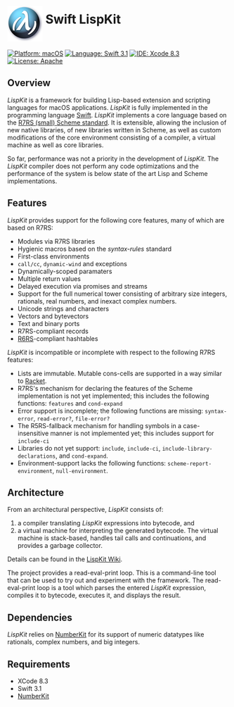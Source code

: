 <img src="Assets/lispkit_logo_small.png" alt="LispKit" width="80" height="80" align="middle" />&nbsp;Swift LispKit
======================================================

<p>
<a href="https://developer.apple.com/osx/"><img src="https://img.shields.io/badge/Platform-macOS-blue.svg?style=flat" alt="Platform: macOS" /></a>
<a href="https://developer.apple.com/swift/"><img src="https://img.shields.io/badge/Language-Swift%203.1-green.svg?style=flat" alt="Language: Swift 3.1" /></a>
<a href="https://developer.apple.com/xcode/"><img src="https://img.shields.io/badge/IDE-Xcode%208.3-orange.svg?style=flat" alt="IDE: Xcode 8.3" /></a>
<a href="https://raw.githubusercontent.com/objecthub/swift-lispkit/master/LICENSE"><img src="http://img.shields.io/badge/License-Apache-lightgrey.svg?style=flat" alt="License: Apache" /></a>
</p>


## Overview

_LispKit_ is a framework for building Lisp-based extension and scripting languages
for macOS applications. _LispKit_ is fully implemented in the programming language
[Swift](http://www.swift.org). _LispKit_ implements a core language based on the
[R7RS (small) Scheme standard](http://www.r7rs.org). It is extensible,
allowing the inclusion of new native libraries, of new libraries written in Scheme, as
well as custom modifications of the core environment consisting of a compiler, a
virtual machine as well as core libraries.

So far, performance was not a priority in the development of _LispKit_. The _LispKit_
compiler does not perform any code optimizations and the performance of the system is
below state of the art Lisp and Scheme implementations.


## Features

_LispKit_ provides support for the following core features, many of which are based on R7RS:

  - Modules via R7RS libraries
  - Hygienic macros based on the _syntax-rules_ standard
  - First-class environments
  - `call/cc`, `dynamic-wind` and exceptions
  - Dynamically-scoped paramaters
  - Multiple return values
  - Delayed execution via promises and streams
  - Support for the full numerical tower consisting of arbitrary size integers, rationals,
    real numbers, and inexact complex numbers.
  - Unicode strings and characters
  - Vectors and bytevectors
  - Text and binary ports
  - R7RS-compliant records
  - [R6RS](http://www.r6rs.org)-compliant hashtables

_LispKit_ is incompatible or incomplete with respect to the following R7RS features:

  - Lists are immutable. Mutable cons-cells are supported in a way similar to
    [Racket](https://racket-lang.org).
  - R7RS's mechanism for declaring the features of the Scheme implementation is not yet
    implemented; this includes the following functions: `features` and `cond-expand`
  - Error support is incomplete; the following functions are missing: `syntax-error`,
    `read-error?`, `file-error?`
  - The R5RS-fallback mechanism for handling symbols in a case-insensitive manner is not
    implemented yet; this includes support for `include-ci`
  - Libraries do not yet support: `include`, `include-ci`, `include-library-declarations`, and
    `cond-expand`.
  - Environment-support lacks the following functions: `scheme-report-environment`,
    `null-environment`.


## Architecture

From an architectural perspective, _LispKit_ consists of:

1. a compiler translating _LispKit_ expressions into bytecode, and
2. a virtual machine for interpreting the generated bytecode. The virtual machine is
stack-based, handles tail calls and continuations, and provides a garbage collector.

Details can be found in the [LispKit Wiki](https://github.com/objecthub/swift-lispkit/wiki).

The project provides a read-eval-print loop. This is a command-line tool that can be used
to try out and experiment with the framework. The read-eval-print loop is a tool which parses
the entered _LispKit_ expression, compiles it to bytecode, executes it, and
displays the result.


## Dependencies

_LispKit_ relies on [NumberKit](http://github.com/objecthub/swift-numberkit)
for its support of numeric datatypes like rationals, complex numbers, and big integers.


## Requirements

- XCode 8.3
- Swift 3.1
- [NumberKit](http://github.com/objecthub/swift-numberkit)

